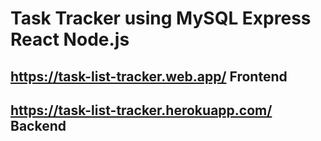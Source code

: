 # Task Tracker using MySQL Express React Node.js
## https://task-list-tracker.web.app/ Frontend
## https://task-list-tracker.herokuapp.com/ Backend
